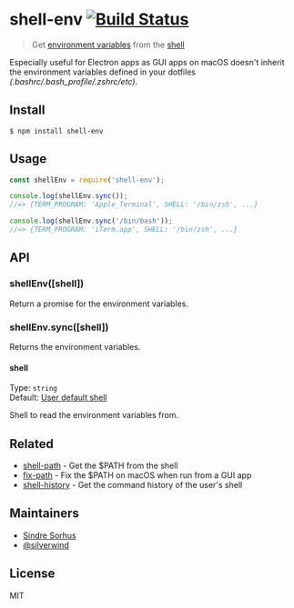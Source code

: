 # shell-env [![Build Status](https://travis-ci.org/sindresorhus/shell-env.svg?branch=master)](https://travis-ci.org/sindresorhus/shell-env)

> Get [environment variables](https://en.wikipedia.org/wiki/Environment_variable) from the [shell](https://en.wikipedia.org/wiki/Shell_(computing))

Especially useful for Electron apps as GUI apps on macOS doesn't inherit the environment variables defined in your dotfiles *(.bashrc/.bash_profile/.zshrc/etc)*.


## Install

```
$ npm install shell-env
```


## Usage

```js
const shellEnv = require('shell-env');

console.log(shellEnv.sync());
//=> {TERM_PROGRAM: 'Apple_Terminal', SHELL: '/bin/zsh', ...}

console.log(shellEnv.sync('/bin/bash'));
//=> {TERM_PROGRAM: 'iTerm.app', SHELL: '/bin/zsh', ...}
```


## API

### shellEnv([shell])

Return a promise for the environment variables.

### shellEnv.sync([shell])

Returns the environment variables.

#### shell

Type: `string`<br>
Default: [User default shell](https://github.com/sindresorhus/default-shell)

Shell to read the environment variables from.


## Related

- [shell-path](https://github.com/sindresorhus/shell-path) - Get the $PATH from the shell
- [fix-path](https://github.com/sindresorhus/fix-path) - Fix the $PATH on macOS when run from a GUI app
- [shell-history](https://github.com/sindresorhus/shell-history) - Get the command history of the user's shell


## Maintainers

- [Sindre Sorhus](https://sindresorhus.com)
- [@silverwind](https://github.com/silverwind)


## License

MIT
